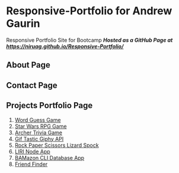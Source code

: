 # Responsive-Portfolio for Andrew Gaurin
Responsive Portfolio Site for Bootcamp
_**Hosted as a GitHub Page at https://niruag.github.io/Responsive-Portfolio/**_

## About Page 

## Contact Page 

## Projects Portfolio Page 
1. [Word Guess Game](https://niruag.github.io/Responsive-Portfolio/)
1. [Star Wars RPG Game](https://github.com/NiRuaG/Unit-4-Game)
1. [Archer Trivia Game](https://github.com/NiRuaG/TriviaGame)
1. [Gif Tastic Giphy API](https://github.com/NiRuaG/GiphyAPI)
1. [Rock Paper Scissors Lizard Spock](https://github.com/NiRuaG/RPS-Multiplayer)
1. [LIRI Node App](https://github.com/NiRuaG/LIRI-Node-App)
1. [BAMazon CLI Database App](https://github.com/NiRuaG/BamazonDB)
1. [Friend Finder](https://github.com/NiRuaG/FriendFinder)